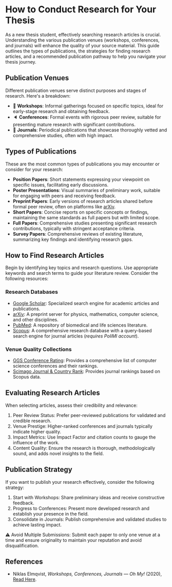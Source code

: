 # How to Conduct Research for Your Thesis

As a new thesis student, effectively searching research articles is crucial.
Understanding the various publication venues (workshops, conferences, and journals) will enhance the quality of your source material. 
This guide outlines the types of publications, the strategies for finding research articles, and a recommended publication pathway to help you navigate your thesis journey.

## Publication Venues

Different publication venues serve distinct purposes and stages of research. Here's a breakdown:

* :hammer: **Workshops**: Informal gatherings focused on specific topics, ideal for early-stage research and obtaining feedback.
* :speaker: **Conferences**: Formal events with rigorous peer review, suitable for presenting mature research with significant contributions.
* :newspaper: **Journals**: Periodical publications that showcase thoroughly vetted and comprehensive studies, often with high impact.

## Types of Publications

These are the most common types of publications you may encounter or consider for your research:

* **Position Papers**: Short statements expressing your viewpoint on specific issues, facilitating early discussions.
* **Poster Presentations**: Visual summaries of preliminary work, suitable for engaging with peers and receiving feedback.
* **Preprint Papers**: Early versions of research articles shared before formal peer review, often on platforms like [arXiv](https://arxiv.org/).
* **Short Papers**: Concise reports on specific concepts or findings, maintaining the same standards as full papers but with limited scope.
* **Full Papers**: Comprehensive studies presenting significant research contributions, typically with stringent acceptance criteria.
* **Survey Papers**: Comprehensive reviews of existing literature, summarizing key findings and identifying research gaps.

## How to Find Research Articles

Begin by identifying key topics and research questions. Use appropriate keywords and search terms to guide your literature review. Consider the following resources:

### Research Databases

  * [Google Scholar](https://scholar.google.com/): Specialized search engine for academic articles and publications.
  * [arXiv](https://arxiv.org/): A preprint server for physics, mathematics, computer science, and other disciplines.
  * [PubMed](https://pubmed.ncbi.nlm.nih.gov/): A repository of biomedical and life sciences literature.
  * [Scopus](https://www.scopus.com/search/form.uri?display=advanced): A comprehensive research database with a query-based search engine for journal articles (_requires PoliMI account_).

### Venue Quality Collections

  * [GGS Conference Rating](https://scie.lcc.uma.es/): Provides a comprehensive list of computer science conferences and their rankings.
  * [Scimago Journal & Country Rank](https://www.scimagojr.com/): Provides journal rankings based on Scopus data.

## Evaluating Research Articles

When selecting articles, assess their credibility and relevance:

1. Peer Review Status: Prefer peer-reviewed publications for validated and credible research.
2. Venue Prestige: Higher-ranked conferences and journals typically indicate higher quality.
3. Impact Metrics: Use Impact Factor and citation counts to gauge the influence of the work.
4. Content Quality: Ensure the research is thorough, methodologically sound, and adds novel insights to the field.

## Publication Strategy

If you want to publish your research effectively, consider the following strategy:

1. Start with Workshops: Share preliminary ideas and receive constructive feedback.
2. Progress to Conferences: Present more developed research and establish your presence in the field.
3. Consolidate in Journals: Publish comprehensive and validated studies to achieve lasting impact.

:warning: Avoid Multiple Submissions: Submit each paper to only one venue at a time and ensure originality to maintain your reputation and avoid disqualification.

## References
* Niklas Elmqvist, _Workshops, Conferences, Journals — Oh My!_ (2020), [Read Here](https://niklaselmqvist.medium.com/workshops-conferences-journals-oh-my-ed91e206007a).
